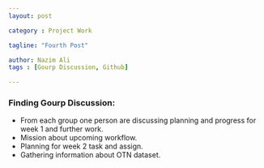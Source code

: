```yaml
---
layout: post

category : Project Work

tagline: "Fourth Post"

author: Nazim Ali
tags : [Gourp Discussion, Github]

---
```

### Finding Gourp Discussion:

- From each group one person are discussing planning and progress for week 1 and further work.
- Mission about upcoming workflow.
- Planning for week 2 task and assign.
- Gathering information about OTN dataset.
